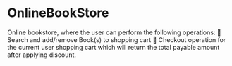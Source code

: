 # OnlineBookStore
Online bookstore, where the user can perform the following operations:  Search and add/remove Book(s) to shopping cart  Checkout operation for the current user shopping cart which will return the total payable amount after applying discount.
